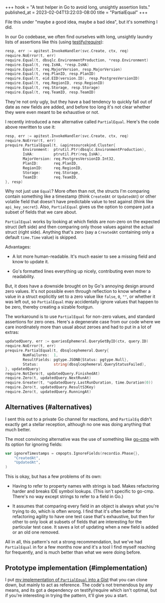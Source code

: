+++
hook = "A test helper in Go to avoid long, unsightly assertion lists."
published_at = 2023-02-04T13:22:03-08:00
title = "PartialEqual"
+++

File this under "maybe a good idea, maybe a bad idea", but it's something I did.

In our Go codebase, we often find ourselves with long, unsightly laundry lists of assertions like this (using [testify/require](https://pkg.go.dev/github.com/stretchr/testify/require)):

``` go
resp, err := apitest.InvokeHandler(svc.Create, ctx, req)
require.NoError(t, err)
require.Equal(t, dbsqlc.EnvironmentProduction, *resp.Environment)
require.Equal(t, req.IsHA, *resp.IsHA)
require.Equal(t, req.MajorVersion, resp.MajorVersion)
require.Equal(t, req.PlanID, resp.PlanID)
require.Equal(t, eid.EID(version.ID), resp.PostgresVersionID)
require.Equal(t, req.RegionID, resp.RegionID)
require.Equal(t, req.Storage, resp.Storage)
require.Equal(t, req.TeamID, resp.TeamID)
```

They're not only ugly, but they have a bad tendency to quickly fall out of date as new fields are added, and before too long it's not clear whether they were even meant to be exhaustive or not.

I recently introduced a new alternative called `PartialEqual`. Here's the code above rewritten to use it:

``` go
resp, err := apitest.InvokeHandler(svc.Create, ctx, req)
require.NoError(t, err)
prequire.PartialEqual(t, &apiresourcekind.Cluster{
		Environment:  ptrutil.Ptr(dbsqlc.EnvironmentProduction),
		IsHA:         ptrutil.Ptr(req.IsHA),
		MajorVersion: req.PostgresVersionID.Int32,
		PlanID:       req.PlanID,
		RegionID:     req.RegionID,
		Storage:      req.Storage,
		TeamID:       req.TeamID,
}, resp)
```

Why not just use `Equal`? More often than not, the structs I'm comparing contain something like a timestamp (think `CreatedAt` or `UpdatedAt`) or other volatile field that doesn't have predictable value to test against (think like `api_key_secret`). Also, `PartialEqual` gives us the option to compare just a subset of fields that we care about.

`PartialEqual` works by looking at which fields are non-zero on the expected struct (left side) and then comparing only those values against the actual struct (right side). Anything that's zero (say a `CreatedAt` containing only a default `time.Time` value) is skipped.

Advantages:

* A lot more human-readable. It's much easier to see a missing field and know to update it.

* Go's formatted lines everything up nicely, contributing even more to readability.

But, it does have a downside brought on by Go's annoying design around zero values. It's not possible even through reflection to know whether a value in a struct explicitly set to a zero value like `false`, `0`, `""`, or whether it was left out, so `PartialEqual` may accidentally ignore values that happen to be zero, thereby creating a sizable footgun.

The workaround is to use `PartialEqual` for non-zero values, and standard assertions for zero ones. Here's a degenerate case from our code where we care inordinately more than usual about zeroes and had to put in a lot of extras:

``` go
updatedQuery, err := queriesEphemeral.QueryGetByID(ctx, query.ID)
require.NoError(t, err)
prequire.PartialEqual(t, dbsqlcephemeral.Query{
		NumFailures:  1,
		ResultFields: pgtype.JSONB{Status: pgtype.Null},
		Status:       string(dbsqlcephemeral.QueryStatusFailed),
}, updatedQuery)
require.NotZero(t, updatedQuery.FinishedAt)
require.Zero(t, updatedQuery.NextRunAt)
require.Greater(t, *updatedQuery.LastRunDuration, time.Duration(0))
require.Zero(t, updatedQuery.ResultS3Key)
require.Zero(t, updatedQuery.RunningAt)
```

## Alternatives (#alternatives)

I sent this out to a private Go channel for reactions, and `PartialEq` didn't exactly get a stellar reception, although no one was doing anything that much better.

The most convincing alternative was the use of something like [go-cmp](https://pkg.go.dev/github.com/google/go-cmp/cmp) with its option for ignoring fields:

``` go
var ignoreTimestamps = cmpopts.IgnoreFields(recordio.Phase{},
    "CreatedAt",
    "UpdatedAt",
)
```

This is okay, but has a few problems of its own:

* Having to refer to property names with strings is bad. Makes refactoring harder and breaks IDE symbol lookups. (This isn't specific to go-cmp. There's no way except strings to refer to a field in Go.)

* It assumes that comparing every field in an object is always what you're trying to do, which is often wrong. I find that it's often better for refactoring agility to have one test case that's exhaustive, but then for other to only look at subsets of fields that are interesting for the particular test case. It saves a lot of updating when a new field is added or an old one removed.

All in all, this pattern's not a strong recommendation, but we've had `PartialEqual` in for a few months now and it's a tool I find myself reaching for frequently, and is much better than what we were doing before.

## Prototype implementation (#implementation)

I put [my implementation of `PartialEqual` into a Gist](https://gist.github.com/brandur/7b459a1ed81bfd041fabf05dc34265e3) that you can clone down, but mainly to act as reference. The code's not tremendous by any means, and its got a dependency on testify/require which isn't optimal, but if you're interesting in trying the pattern, it'll give you a start.